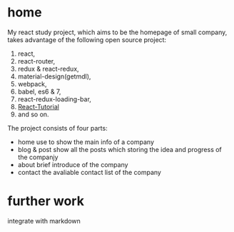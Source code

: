 # home

My react study project, which aims to be the homepage of small company, takes advantage of the following open source project:
1. react, 
2. react-router,
3. redux & react-redux, 
4. material-design(getmdl), 
5. webpack, 
6. babel, es6 & 7, 
7. react-redux-loading-bar, 
8. [React-Tutorial](https://github.com/liuweinan0575/React-Tutorial)
8. and so on.

The project consists of four parts:

 * home
  use to show the main info of a company
 * blog & post
 show all the posts which storing the idea and progress of the companjy
 * about
 brief introduce of the company
 * contact
 the avaliable contact list of the company

# further work
integrate with markdown